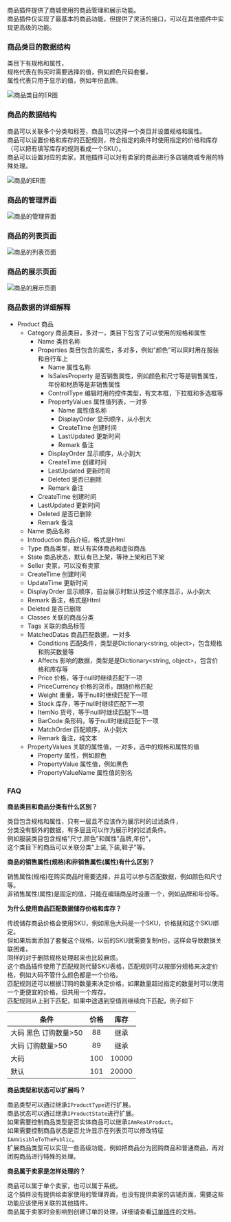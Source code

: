 商品插件提供了商城使用的商品管理和展示功能。<br/>
商品插件仅实现了最基本的商品功能，但提供了灵活的接口，可以在其他插件中实现更高级的功能。<br/>

### 商品类目的数据结构

类目下有规格和属性，<br/>
规格代表在购买时需要选择的值，例如颜色尺码套餐，<br/>
属性代表只用于显示的值，例如年份品牌。<br/>

![商品类目的ER图](../img/er_product_category.jpg)

### 商品的数据结构

商品可以关联多个分类和标签，商品可以选择一个类目并设置规格和属性。<br/>
商品可以设置价格和库存的匹配规则，符合指定的条件时使用指定的价格和库存（可以把有填写库存的规则看成一个SKU）。<br/>
商品可以设置对应的卖家，其他插件可以对有卖家的商品进行多店铺商城专用的特殊处理。<br/>

![商品的ER图](../img/er_product.jpg)

### 商品的管理界面

![商品的管理界面](../img/product_manage.jpg)

### 商品的列表页面

![商品的列表页面](../img/product_list.jpg)

### 商品的展示页面

![商品的展示页面](../img/product_view.jpg)

### 商品数据的详细解释

- Product 商品
	- Category 商品类目，多对一，类目下包含了可以使用的规格和属性
		- Name 类目名称
		- Properties 类目包含的属性，多对多，例如"颜色"可以同时用在服装和自行车上
			- Name 属性名称
			- IsSalesProperty 是否销售属性，例如颜色和尺寸等是销售属性，年份和材质等是非销售属性
			- ControlType 编辑时用的控件类型，有文本框，下拉框和多选框等
			- PropertyValues 属性值列表，一对多
				- Name 属性值名称
				- DisplayOrder 显示顺序，从小到大
				- CreateTime 创建时间
				- LastUpdated 更新时间
				- Remark 备注
			- DisplayOrder 显示顺序，从小到大
			- CreateTime 创建时间
			- LastUpdated 更新时间
			- Deleted 是否已删除
			- Remark 备注
		- CreateTime 创建时间
		- LastUpdated 更新时间
		- Deleted 是否已删除
		- Remark 备注
	- Name 商品名称
	- Introduction 商品介绍，格式是Html
	- Type 商品类型，默认有实体商品和虚拟商品
	- State 商品状态，默认有已上架，等待上架和已下架
	- Seller 卖家，可以没有卖家
	- CreateTime 创建时间
	- UpdateTime 更新时间
	- DisplayOrder 显示顺序，前台展示时默认按这个顺序显示，从小到大
	- Remark 备注，格式是Html
	- Deleted 是否已删除
	- Classes 关联的商品分类
	- Tags 关联的商品标签
	- MatchedDatas 商品匹配数据，一对多
		- Conditions 匹配条件，类型是Dictionary<string, object>，包含规格和购买数量等
		- Affects 影响的数据，类型是是Dictionary<string, object>，包含价格和库存等
		- Price 价格，等于null时继续匹配下一项
		- PriceCurrency 价格的货币，跟随价格匹配
		- Weight 重量，等于null时继续匹配下一项
		- Stock 库存，等于null时继续匹配下一项
		- ItemNo 货号，等于null时继续匹配下一项
		- BarCode 条形码，等于null时继续匹配下一项
		- MatchOrder 匹配顺序，从小到大
		- Remark 备注，纯文本
	- PropertyValues 关联的属性值，一对多，选中的规格和属性的值
		- Property 属性，例如颜色
		- PropertyValue 属性值，例如黑色
		- PropertyValueName 属性值的别名

### FAQ

**商品类目和商品分类有什么区别？**

类目包含规格和属性，只有一层且不应该作为展示时的过滤条件，<br/>
分类没有额外的数据，有多层且可以作为展示时的过滤条件。<br/>
例如服装类目包含规格"尺寸,颜色"和属性"品牌,年份"，<br/>
这个类目下的商品可以关联分类"上装,下装,鞋子"等。<br/>

**商品的销售属性(规格)和非销售属性(属性)有什么区别？**

销售属性(规格)在购买商品时需要选择，并且可以参与匹配数据，例如颜色和尺寸等。<br/>
非销售属性(属性)是固定的值，只能在编辑商品时设置一个，例如品牌和年份等。<br/>

**为什么使用商品匹配数据储存价格和库存？**

传统储存商品价格会使用SKU，例如黑色大码是一个SKU，价格就和这个SKU绑定。<br/>
但如果后面添加了套餐这个规格，以前的SKU就需要复制n份，这样会导致数据关联困难，<br/>
同样的对于删除规格处理起来也比较麻烦。<br/>
这个商品插件使用了匹配规则代替SKU表格，匹配规则可以按部分规格来决定价格，例如大码不管什么颜色都是一个价格。<br/>
匹配规则还可以根据订购的数量来决定价格，如果数量超过指定的数量时可以使用一个更便宜的价格，但共用一个库存。<br/>
匹配规则从上到下匹配，如果中途遇到空值则继续向下匹配，例子如下<br/>

| 条件                     | 价格 | 库存  |
| ------------------------ |:----:|:-----:|
| 大码 黑色 订购数量>50     | 88   | 继承  |
| 大码 订购数量>50          | 89   | 继承  |
| 大码                     | 100  | 10000 |
| 默认                     | 101  | 20000 |

**商品类型和状态可以扩展吗？**

商品类型可以通过继承`IProductType`进行扩展。<br/>
商品状态可以通过继承`IProductState`进行扩展。<br/>
如果需要控制商品类型是否实体商品可以继承`IAmRealProduct`。<br/>
如果需要控制商品状态是否允许显示在列表页可以修改特征`IAmVisibleToThePublic`。<br/>
扩展商品类型可以实现一些高级功能，例如把商品分为团购商品和普通商品，再对团购商品进行特殊的处理。<br/>

**商品属于卖家是怎样处理的？**

商品可以属于单个卖家，也可以属于系统。<br/>
这个插件没有提供给卖家使用的管理界面，也没有提供卖家的店铺页面，需要这些功能应该使用关联的其他插件。<br/>
商品属于卖家时会影响到创建订单的处理，详细请查看[订单插件](shopping.order)的文档。<br/>
